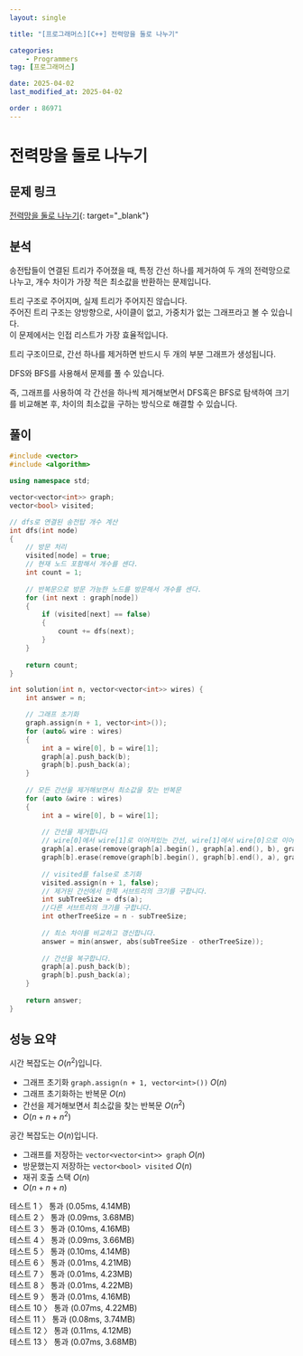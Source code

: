 ```yaml
---
layout: single

title: "[프로그래머스][C++] 전력망을 둘로 나누기"

categories:
    - Programmers
tag: [프로그래머스]

date: 2025-04-02
last_modified_at: 2025-04-02

order : 86971
---
```


# 전력망을 둘로 나누기

## 문제 링크

[전력망을 둘로 나누기](https://school.programmers.co.kr/learn/courses/30/lessons/86971){: target="_blank"}

## 분석

송전탑들이 연결된 트리가 주어졌을 때, 특정 간선 하나를 제거하여 두 개의 전력망으로 나누고, 개수 차이가 가장 적은 최소값을 반환하는 문제입니다.

트리 구조로 주어지며, 실제 트리가 주어지진 않습니다.  
주어진 트리 구조는 양방향으로, 사이클이 없고, 가중치가 없는 그래프라고 볼 수 있습니다.  
이 문제에서는 인접 리스트가 가장 효율적입니다.

트리 구조이므로, 간선 하나를 제거하면 반드시 두 개의 부분 그래프가 생성됩니다.

DFS와 BFS를 사용해서 문제를 풀 수 있습니다.

즉, 그래프를 사용하여 각 간선을 하나씩 제거해보면서 DFS혹은 BFS로 탐색하여 크기를 비교해본 후, 차이의 최소값을 구하는 방식으로 해결할 수 있습니다.

## 풀이

```cpp
#include <vector>
#include <algorithm>

using namespace std;

vector<vector<int>> graph;
vector<bool> visited;

// dfs로 연결된 송전탑 개수 계산
int dfs(int node)
{
    // 방문 처리
    visited[node] = true;
    // 현재 노드 포함해서 개수를 센다.
    int count = 1;
    
    // 반복문으로 방문 가능한 노드를 방문해서 개수를 센다.
    for (int next : graph[node])
    {
        if (visited[next] == false)
        {
            count += dfs(next);
        }
    }
    
    return count;
}

int solution(int n, vector<vector<int>> wires) {
    int answer = n;

    // 그래프 초기화
    graph.assign(n + 1, vector<int>());
    for (auto& wire : wires)
    {
        int a = wire[0], b = wire[1];
        graph[a].push_back(b);
        graph[b].push_back(a);
    }
    
    // 모든 간선을 제거해보면서 최소값을 찾는 반복문
    for (auto &wire : wires)
    {
        int a = wire[0], b = wire[1];
        
        // 간선을 제거합니다
        // wire[0]에서 wire[1]로 이어져있는 간선, wire[1]에서 wire[0]으로 이어져있는 간선
        graph[a].erase(remove(graph[a].begin(), graph[a].end(), b), graph[a].end());
        graph[b].erase(remove(graph[b].begin(), graph[b].end(), a), graph[b].end());
        
        // visited를 false로 초기화
        visited.assign(n + 1, false);
        // 제거된 간선에서 한쪽 서브트리의 크기를 구합니다.
        int subTreeSize = dfs(a);
        //다른 서브트리의 크기를 구합니다.
        int otherTreeSize = n - subTreeSize;
        
        // 최소 차이를 비교하고 갱신합니다.
        answer = min(answer, abs(subTreeSize - otherTreeSize));
        
        // 간선을 복구합니다.
        graph[a].push_back(b);
        graph[b].push_back(a);
    }
    
    return answer;
}
```

## 성능 요약

시간 복잡도는 $O(n^2)$입니다.

- 그래프 초기화 `graph.assign(n + 1, vector<int>())` $O(n)$
- 그래프 초기화하는 반복문 $O(n)$
- 간선을 제거해보면서 최소값을 찾는 반복문 $O(n^2)$
- $O(n + n + n^2)$

공간 복잡도는 $O(n)$입니다.

- 그래프를 저장하는 `vector<vector<int>> graph` $O(n)$
- 방문했는지 저장하는 `vector<bool> visited` $O(n)$
- 재귀 호출 스택 $O(n)$
- $O(n + n + n)$

테스트 1 〉 통과 (0.05ms, 4.14MB)  
테스트 2 〉 통과 (0.09ms, 3.68MB)  
테스트 3 〉 통과 (0.10ms, 4.16MB)  
테스트 4 〉 통과 (0.09ms, 3.66MB)  
테스트 5 〉 통과 (0.10ms, 4.14MB)  
테스트 6 〉 통과 (0.01ms, 4.21MB)  
테스트 7 〉 통과 (0.01ms, 4.23MB)  
테스트 8 〉 통과 (0.01ms, 4.22MB)  
테스트 9 〉 통과 (0.01ms, 4.16MB)  
테스트 10 〉 통과 (0.07ms, 4.22MB)  
테스트 11 〉 통과 (0.08ms, 3.74MB)  
테스트 12 〉 통과 (0.11ms, 4.12MB)  
테스트 13 〉 통과 (0.07ms, 3.68MB)  